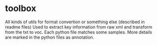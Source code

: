 # toolbox
All kinds of utils for format convertion or something else (described in readme files)
Used to extract  key information from raw xml and transform  from  the txt to voc.
Each python file matches some samples.
More details are marked in the python files as annotation.
